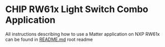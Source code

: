 # CHIP RW61x Light Switch Combo Application

All instructions describing how to use a Matter application on NXP RW61x can be
found in [README.md](../../../../../README.md) root readme
